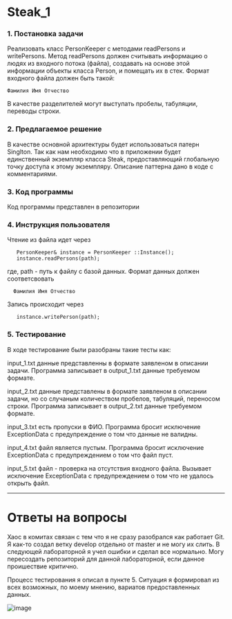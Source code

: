# Steak_1
### 1. Постановка задачи
Реализовать класс PersonKeeper  с методами readPersons и writePersons. Метод readPersons должен считывать информацию о людях из входного потока (файла), создавать на основе этой информации объекты класса Person, и помещать их в стек. Формат входного файла должен быть такой: 

    Фамилия Имя Отчество 

В качестве разделителей могут выступать пробелы, табуляции, переводы строки. 
 
 ### 2. Предлагаемое решение
 В качестве основной архитектуры будет использоваться патерн Singlton. Так как нам необходимо что в приложении будет единственный экземпляр класса Steak, предоставляющий глобальную точку доступа к этому экземпляру. Описание паттерна дано в коде с комментариями.
 
 ### 3. Код программы
  Код программы представлен в репозитории
  
  ### 4. Инструкция пользователя
  Чтение из файла идет через 
  
       PersonKeeper& instance = PersonKeeper ::Instance(); 
       instance.readPersons(path);
       
 где, path - путь к файлу с базой данных.
 Формат данных должен соответсвовать   
      
      Фамилия Имя Отчество 
 Запись происходит через 
 
       instance.writePerson(path);
  
### 5. Тестирование
В ходе тестирование были разобраны такие тесты как:

input_1.txt данные представленны в формате заявленом в описании задачи. Программа записывает в output_1.txt данные требуемом формате.

input_2.txt данные представлены в формате заявленом в описании задачи, но со случаным количеством пробелов, табуляций, переносом строки. Программа записывает в output_2.txt данные требуемом формате.

input_3.txt есть пропуски в ФИО. Программа бросит исключение ExceptionData  с предупреждение о том что данные не валидны. 

input_4.txt файл является пустым. Программа бросит исключение ExceptionData с предупреждением о том что файл пуст.

input_5.txt файл -  проверка на отсутствия входного файла. Вызывает исключение ExceptionData с предупреждением о том что не удалось открыть файл.

--------------------------------------------------------------------------------------------------------------------------------------------------------
# Ответы на вопросы

Хаос в комитах связан с тем что я не сразу разобрался как работает Git. Я как-то создал ветку develop отдельно от master и не могу их слить. В следующей лабораторной я учел ошибки и сделал все нормально. Могу пересоздать репозиторий для данной лабораторной, если данное проишествие критично.

Процесс тестирования я описал в пункте 5. 
Ситуация я формировал из всех возможных, по моему мнению, вариатов предоставленных данных. 

![image](https://user-images.githubusercontent.com/64350198/119304729-e1d45180-bc91-11eb-919d-1b6141ee5fed.png)




